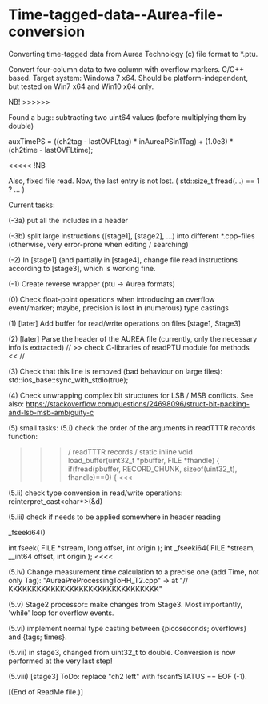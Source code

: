 # Time-tagged-data--Aurea-file-conversion
Converting time-tagged data from Aurea Technology (c) file format to *.ptu.

Convert four-column data to two column with overflow markers.
C/C++ based.
Target system: Windows 7 x64.
Should be platform-independent, but tested on Win7 x64 and Win10 x64 only.


NB!    >>>>>>

Found a bug:: subtracting two uint64 values (before multiplying them by double)

auxTimePS = ((ch2tag - lastOVFLtag) * inAureaPSin1Tag) + (1.0e3) * (ch2time - lastOVFLtime);

<<<<<    !NB

Also, fixed file read. Now, the last entry is not lost.
( std::size_t fread(...) == 1 ? ... )

Current tasks:

(-3a) put all the includes in a header

(-3b) split large instructions ([stage1], [stage2], ...)
		into different *.cpp-files
	(otherwise, very error-prone when editing / searching)

(-2) In [stage1] (and partially in [stage4], change file read instructions 
				according to [stage3], which is working fine.

(-1) Create reverse wrapper (ptu -> Aurea formats)

(0) Check float-point operations when introducing an overflow event/marker;
maybe, precision is lost in (numerous) type castings

(1) [later] Add buffer for read/write operations on files [stage1, Stage3]

(2) [later] Parse the header of the AUREA file (currently, only the necessary info is extracted)
// >> check C-libraries of readPTU module for methods << //

(3) Check that this line is removed (bad behaviour on large files):
std::ios_base::sync_with_stdio(true);

(4) Check unwrapping complex bit structures for LSB / MSB conflicts.
See also:
https://stackoverflow.com/questions/24698096/struct-bit-packing-and-lsb-msb-ambiguity-c

(5) small tasks:
(5.i) check the order of the arguments in readTTTR records function:
>>> / readTTTR records / 
static inline void load_buffer(uint32_t *pbuffer, FILE *fhandle)
{
    if(fread(pbuffer, RECORD_CHUNK, sizeof(uint32_t), fhandle)==0) {
<<<

(5.ii) check type conversion in read/write operations:
reinterpret_cast<char*>(&d)

(5.iii) check if needs to be applied somewhere in header reading
>>>>
_fseeki64()

int fseek(
   FILE *stream,
   long offset,
   int origin
);
int _fseeki64(
   FILE *stream,
   __int64 offset,
   int origin
);
<<<<

(5.iv) Change measurement time calculation to a precise one (add Time, not only Tag):
"AureaPreProcessingToHH_T2.cpp" -> at "// KKKKKKKKKKKKKKKKKKKKKKKKKKKKKKKK"


(5.v) Stage2 processor:: make changes from Stage3.
Most importantly, 'while' loop for overflow events.


(5.vi) implement normal type casting between {picoseconds; overflows} and
					{tags; times}.

(5.vii) in stage3, changed <convertedCH2timePS> from uint32_t to double.
Conversion is now performed at the very last step!

(5.viii) [stage3] ToDo: replace "ch2 left" with fscanfSTATUS == EOF (-1).

[(End of ReadMe file.)]

